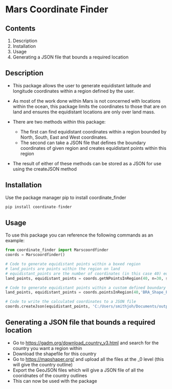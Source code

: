 # Mars Coordinate Finder
## Contents
1. Description
2. Installation
3. Usage
4. Generating a JSON file that bounds a required location

## Description
- This package allows the user to generate equidistant latitude and longitude coordinates within a region
defined by the user.
- As most of the work done within Mars is not concerned with locations within the ocean, this package limits
the coordinates to those that are on land and ensures the equidistant locations are only over land mass.
- There are two methods within this package: 
    - The first can find equidistant coordinates within a region bounded by North, South, East and West coordinates. 
    - The second can take a JSON file that defines the boundary coordinates of given region and creates equidistant
    points within this region
    
- The result of either of these methods can be stored as a JSON for use using the createJSON method

## Installation
Use the package manager pip to install coordinate_finder
```python
pip install coordinate-finder
```
## Usage
To use this package you can reference the following commands as an example:

```python
from coordinate_finder import Marscoordfinder
coords = Marscoordfinder()

# Code to generate equidistant points within a boxed region
# land_points are points within the region on land
# equidistant_points are the number of coordinates (in this case 40) equidistant across the land in this region
land_points, equidistant_points = coords.getNPointsInRegion(40, n=30, s=26, e=86.9, w=83.3, fidelity = 0.08)

# Code to generate equidistant points within a custom defined boundary
land_points, equidistant_points = coords.pointsInRegion(40,'BRA_Shape_Points.json')

# Code to write the calculated coordinates to a JSON file
coords.createJson(equidistant_points, 'C:/Users/smithjoh/Documents/output_coords.json')

```
## Generating a JSON file that bounds a required location
- Go to https://gadm.org/download_country_v3.html and search for the country you want a region within
- Download the shapefile for this country
- Go to https://mapshaper.org/ and upload all the files at the _0 level (this will give the country outline)
- Export the GeoJSON files which will give a JSON file of all the cooridnates of the country outlines
- This can now be used with the package